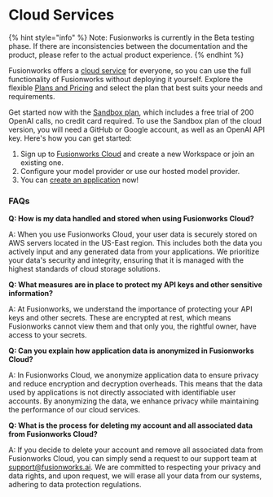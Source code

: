 # Cloud Services

{% hint style="info" %}
Note: Fusionworks is currently in the Beta testing phase. If there are inconsistencies between the documentation and the product, please refer to the actual product experience.
{% endhint %}

Fusionworks offers a [cloud service](http://cloud.fusionworks.ai) for everyone, so you can use the full functionality of Fusionworks without deploying it yourself. Explore the flexible [Plans and Pricing](https://fusionworks.ai/pricing) and select the plan that best suits your needs and requirements.

Get started now with the [Sandbox plan](http://cloud.fusionworks.ai), which includes a free trial of 200 OpenAI calls, no credit card required. To use the Sandbox plan of the cloud version, you will need a GitHub or Google account, as well as an OpenAI API key. Here's how you can get started:

1. Sign up to [Fusionworks Cloud](https://cloud.fusionworks.ai) and create a new Workspace or join an existing one.
2. Configure your model provider or use our hosted model provider.
3. You can [create an application](../guides/application-orchestrate/creating-an-application.md) now!

### FAQs

**Q: How is my data handled and stored when using Fusionworks Cloud?**

A: When you use Fusionworks Cloud, your user data is securely stored on AWS servers located in the US-East region. This includes both the data you actively input and any generated data from your applications. We prioritize your data's security and integrity, ensuring that it is managed with the highest standards of cloud storage solutions.

**Q: What measures are in place to protect my API keys and other sensitive information?**

A: At Fusionworks, we understand the importance of protecting your API keys and other secrets. These are encrypted at rest, which means Fusionworks cannot view them and that only you, the rightful owner, have access to your secrets.

**Q: Can you explain how application data is anonymized in Fusionworks Cloud?**

A: In Fusionworks Cloud, we anonymize application data to ensure privacy and reduce encryption and decryption overheads. This means that the data used by applications is not directly associated with identifiable user accounts. By anonymizing the data, we enhance privacy while maintaining the performance of our cloud services.

**Q: What is the process for deleting my account and all associated data from Fusionworks Cloud?**

A: If you decide to delete your account and remove all associated data from Fusionworks Cloud, you can simply send a request to our support team at support@fusionworks.ai. We are committed to respecting your privacy and data rights, and upon request, we will erase all your data from our systems, adhering to data protection regulations.
